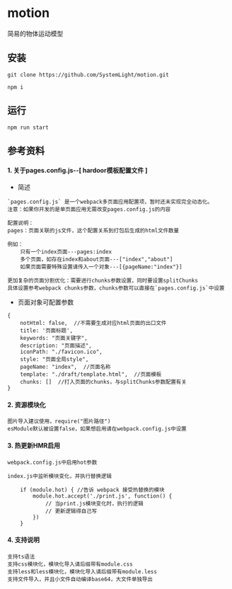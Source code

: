 # motion

简易的物体运动模型

## 安装

```
git clone https://github.com/SystemLight/motion.git

npm i
```

## 运行

```
npm run start
```

## 参考资料

#### 1. 关于pages.config.js--[ hardoor模板配置文件 ]

- 简述

```
`pages.config.js` 是一个webpack多页面应用配置项，暂时还未实现完全动态化。
注意：如果你开发的是单页面应用无需改变pages.config.js的内容

配置说明：
pages：页面关联的js文件，这个配置关系到打包后生成的html文件数量

例如：
    只有一个index页面---pages:index
    多个页面，如存在index和about页面---["index","about"]
    如果页面需要特殊设置请传入一个对象---[{pageName:"index"}]

更加复杂的页面分割优化：需要进行chunks参数设置，同时要设置splitChunks
具体设置参考webpack chunks参数，chunks参数可以直接在`pages.config.js`中设置
```

- 页面对象可配置参数

```
{
    notHtml: false,  //不需要生成对应html页面的出口文件
    title: '页面标题',
    keywords: "页面关键字",
    description: "页面描述",
    iconPath: "./favicon.ico",
    style: "页面全局style",
    pageName: "index",  //页面名称
    template: "./draft/template.html",  //页面模板
    chunks: []  //打入页面的chunks，与splitChunks参数配置有关
}
```

#### 2. 资源模块化

```
图片导入建议使用，require("图片路径")
esModule默认被设置false，如果想启用请在webpack.config.js中设置
```

#### 3. 热更新HMR启用

```
webpack.config.js中启用hot参数

index.js中监听模块变化，并执行替换逻辑

    if (module.hot) { //告诉 webpack 接受热替换的模块
        module.hot.accept('./print.js', function() {
            // 当print.js模块变化时，执行的逻辑
            // 更新逻辑得自己写
        })
    }

```

#### 4. 支持说明

```
支持ts语法
支持css模块化，模块化导入请后缀带有module.css
支持less和less模块化，模块化导入请后缀带有module.less
支持文件导入，并且小文件自动编译base64，大文件单独导出
```
